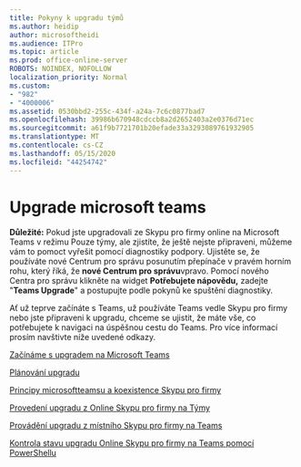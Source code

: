 ```yaml
---
title: Pokyny k upgradu týmů
ms.author: heidip
author: microsoftheidi
ms.audience: ITPro
ms.topic: article
ms.prod: office-online-server
ROBOTS: NOINDEX, NOFOLLOW
localization_priority: Normal
ms.custom:
- "982"
- "4000006"
ms.assetid: 0530bbd2-255c-434f-a24a-7c6c0877bad7
ms.openlocfilehash: 39986b670948cdccb8a2d2652403a2e0376d71ec
ms.sourcegitcommit: a61f9b7721701b20efade33a3293089761932905
ms.translationtype: MT
ms.contentlocale: cs-CZ
ms.lasthandoff: 05/15/2020
ms.locfileid: "44254742"
---
```

# <a name="microsoft-teams-upgrade"></a>Upgrade microsoft teams

**Důležité:** Pokud jste upgradovali ze Skypu pro firmy online na Microsoft Teams v režimu Pouze týmy, ale zjistíte, že ještě nejste připraveni, můžeme vám to pomoct vyřešit pomocí diagnostiky podpory. Ujistěte se, že používáte nové Centrum pro správu posunutím přepínače v pravém horním rohu, který říká, že **nové Centrum pro správu**vpravo. Pomocí nového Centra pro správu klikněte na widget **Potřebujete nápovědu,** zadejte "**Teams Upgrade**" a postupujte podle pokynů ke spuštění diagnostiky.

Ať už teprve začínáte s Teams, už používáte Teams vedle Skypu pro firmy nebo jste připraveni k upgradu, chceme se ujistit, že máte vše, co potřebujete k navigaci na úspěšnou cestu do Teams. Pro více informací prosím navštivte níže uvedené odkazy.

[Začínáme s upgradem na Microsoft Teams](https://docs.microsoft.com/MicrosoftTeams/upgrade-start-here)

[Plánování upgradu](https://docs.microsoft.com/MicrosoftTeams/upgrade-plan-journey)

[Principy microsoftteamsu a koexistence Skypu pro firmy](https://docs.microsoft.com/MicrosoftTeams/teams-and-skypeforbusiness-coexistence-and-interoperability)

[Provedení upgradu z Online Skypu pro firmy na Týmy](https://docs.microsoft.com/MicrosoftTeams/upgrade-to-teams-execute-skypeforbusinessonline)

[Provádění upgradu z místního Skypu pro firmy na Teams](https://docs.microsoft.com/MicrosoftTeams/upgrade-to-teams-execute-skypeforbusinesshybridonprem)
 
[Kontrola stavu upgradu Online Skypu pro firmy na Teams pomocí PowerShellu](https://docs.microsoft.com/powershell/module/skype/get-csteamsupgradestatus?view=skype-ps)